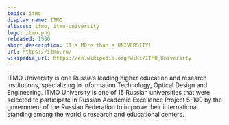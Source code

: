 ```yaml
---
topic: itmo
display_name: ITMO
aliases: ifmo, itmo-university
logo: itmo.png
released: 1900
short_description: IT's MOre than a UNIVERSITY!
url: https://itmo.ru/
wikipedia_url: https://en.wikipedia.org/wiki/ITMO_University
---
```

ITMO University is one Russia’s leading higher education and research institutions, specializing in Information Technology, Optical Design and Engineering.
ITMO University is one of 15 Russian universities that were selected to participate in Russian Academic Excellence Project 5-100 by the government of the Russian Federation to improve their international standing among the world's research and educational centers.

